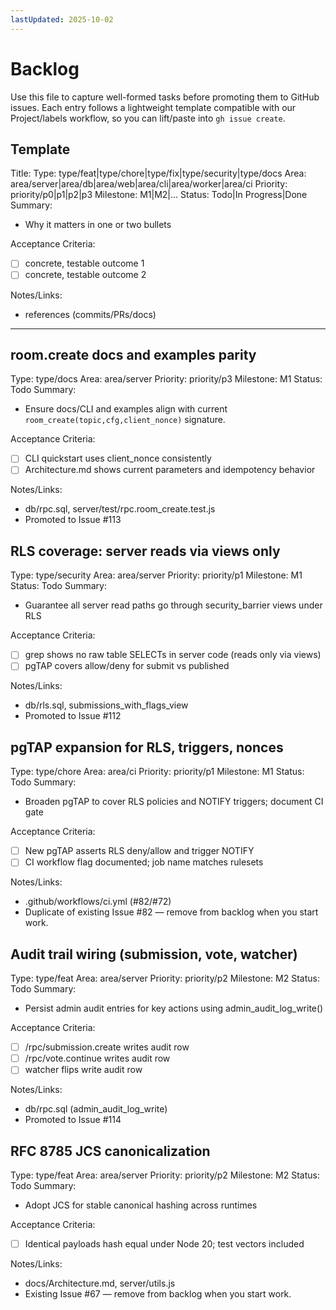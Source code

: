 ```yaml
---
lastUpdated: 2025-10-02
---
```


# Backlog

Use this file to capture well-formed tasks before promoting them to GitHub
issues. Each entry follows a lightweight template compatible with our
Project/labels workflow, so you can lift/paste into `gh issue create`.

## Template

Title: <short imperative>
Type: type/feat|type/chore|type/fix|type/security|type/docs
Area: area/server|area/db|area/web|area/cli|area/worker|area/ci
Priority: priority/p0|p1|p2|p3
Milestone: M1|M2|...
Status: Todo|In Progress|Done
Summary:

- Why it matters in one or two bullets

Acceptance Criteria:

- [ ] concrete, testable outcome 1
- [ ] concrete, testable outcome 2

Notes/Links:

- references (commits/PRs/docs)

---

## room.create docs and examples parity

Type: type/docs
Area: area/server
Priority: priority/p3
Milestone: M1
Status: Todo
Summary:

- Ensure docs/CLI and examples align with current
  `room_create(topic,cfg,client_nonce)` signature.

Acceptance Criteria:

- [ ] CLI quickstart uses client_nonce consistently
- [ ] Architecture.md shows current parameters and idempotency behavior

Notes/Links:

- db/rpc.sql, server/test/rpc.room_create.test.js
- Promoted to Issue #113

## RLS coverage: server reads via views only

Type: type/security
Area: area/server
Priority: priority/p1
Milestone: M1
Status: Todo
Summary:

- Guarantee all server read paths go through security_barrier views under RLS

Acceptance Criteria:

- [ ] grep shows no raw table SELECTs in server code (reads only via views)
- [ ] pgTAP covers allow/deny for submit vs published

Notes/Links:

- db/rls.sql, submissions_with_flags_view
- Promoted to Issue #112

## pgTAP expansion for RLS, triggers, nonces

Type: type/chore
Area: area/ci
Priority: priority/p1
Milestone: M1
Status: Todo
Summary:

- Broaden pgTAP to cover RLS policies and NOTIFY triggers; document CI gate

Acceptance Criteria:

- [ ] New pgTAP asserts RLS deny/allow and trigger NOTIFY
- [ ] CI workflow flag documented; job name matches rulesets

Notes/Links:

- .github/workflows/ci.yml (#82/#72)
- Duplicate of existing Issue #82 — remove from backlog when you start work.

## Audit trail wiring (submission, vote, watcher)

Type: type/feat
Area: area/server
Priority: priority/p2
Milestone: M2
Status: Todo
Summary:

- Persist admin audit entries for key actions using admin_audit_log_write()

Acceptance Criteria:

- [ ] /rpc/submission.create writes audit row
- [ ] /rpc/vote.continue writes audit row
- [ ] watcher flips write audit row

Notes/Links:

- db/rpc.sql (admin_audit_log_write)
- Promoted to Issue #114

## RFC 8785 JCS canonicalization

Type: type/feat
Area: area/server
Priority: priority/p2
Milestone: M2
Status: Todo
Summary:

- Adopt JCS for stable canonical hashing across runtimes

Acceptance Criteria:

- [ ] Identical payloads hash equal under Node 20; test vectors included

Notes/Links:

- docs/Architecture.md, server/utils.js
- Existing Issue #67 — remove from backlog when you start work.
